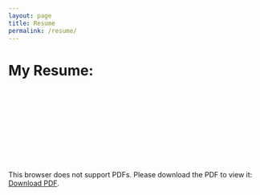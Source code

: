 ```yaml
---
layout: page
title: Resume
permalink: /resume/
---
```

# My Resume: 
<object data="{{ site.baseurl }}/assets/resume.pdf" type="application/pdf" width="800px" height="700px">
    <embed src="{{ site.baseurl }}/assets/resume.pdf">
        <p>This browser does not support PDFs. Please download the PDF to view it: <a href="{{ site.baseurl }}/assets/resume.pdf">Download PDF</a>.</p>
    </embed>
</object>
